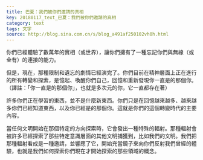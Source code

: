 ```yaml
---
title: 巴夏：我們被你們邀請的真相
key: 20180117_text_巴夏：我們被你們邀請的真相
category: text
tags: 文字
source: http://blog.sina.com.cn/s/blog_a491af250102vh0h.html
---
```


你們已經體驗了數萬年的實相（或世界），讓你們擁有了一種忘記你們與無線（或全有）的連接的能力。

但是，現在，那種限制和遺忘的劇情已經演完了。你們目前在精神層面上正在進行的所有轉變和探索，是憶起、喚醒你們自己，回憶和重新發現你一直是的那個你。（譯註：「你一直是的那個你」，也就是多次元的你，它一直都存在著）

許多你們正在學習的東西，並不是什麼新東西。你們只是在回憶越來越多、越來越多你們已經知道東西，以及你已經是的那個你。這就是你們的這個轉變時代的主要內容。

當任何文明開始在那個特定的方向探索時，它會發出一種特殊的輻射。那種輻射會被許多已經探索了那些特定意識層面的其他文明捕獲到，比如我們的文明。我們把那種輻射看成是一種邀請，並響應了它，開始充當鏡子來向你們反射我們曾經的體驗，也就是我們如何探索你們現在才開始探索的那些領域的概念。
